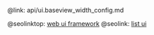 @link: api/ui.baseview_width_config.md

@seolinktop: [web ui framework](https://webix.com)
@seolink: [list ui](https://webix.com/widget/list/)